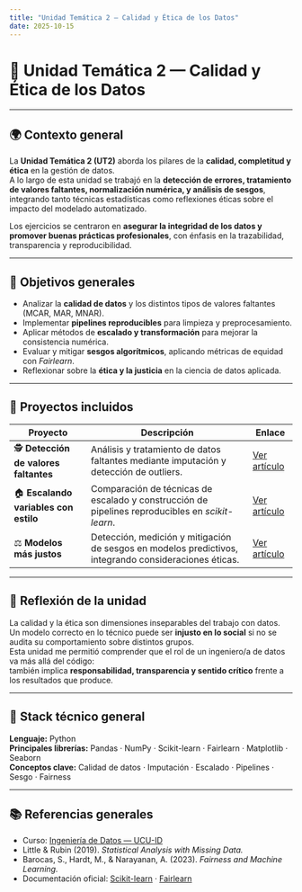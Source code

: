 ```yaml
---
title: "Unidad Temática 2 — Calidad y Ética de los Datos"
date: 2025-10-15
---
```


# 🧭 Unidad Temática 2 — Calidad y Ética de los Datos

---

## 🌍 Contexto general

La **Unidad Temática 2 (UT2)** aborda los pilares de la **calidad, completitud y ética** en la gestión de datos.  
A lo largo de esta unidad se trabajó en la **detección de errores, tratamiento de valores faltantes, normalización numérica, y análisis de sesgos**, integrando tanto técnicas estadísticas como reflexiones éticas sobre el impacto del modelado automatizado.

Los ejercicios se centraron en **asegurar la integridad de los datos y promover buenas prácticas profesionales**, con énfasis en la trazabilidad, transparencia y reproducibilidad.

---

## 🎯 Objetivos generales

- Analizar la **calidad de datos** y los distintos tipos de valores faltantes (MCAR, MAR, MNAR).  
- Implementar **pipelines reproducibles** para limpieza y preprocesamiento.  
- Aplicar métodos de **escalado y transformación** para mejorar la consistencia numérica.  
- Evaluar y mitigar **sesgos algorítmicos**, aplicando métricas de equidad con *Fairlearn*.  
- Reflexionar sobre la **ética y la justicia** en la ciencia de datos aplicada.

---

## 🧩 Proyectos incluidos

| Proyecto | Descripción | Enlace |
|-----------|--------------|--------|
| 🕵️ **Detección de valores faltantes** | Análisis y tratamiento de datos faltantes mediante imputación y detección de outliers. | [Ver artículo](./05-missing-data-detective.md) |
| 🏠 **Escalando variables con estilo** | Comparación de técnicas de escalado y construcción de pipelines reproducibles en *scikit-learn*. | [Ver artículo](./06-feature-scaling&pipelines.md) |
| ⚖️ **Modelos más justos** | Detección, medición y mitigación de sesgos en modelos predictivos, integrando consideraciones éticas. | [Ver artículo](./07-deteccion-sesgo.md) |

---

## 🧠 Reflexión de la unidad

La calidad y la ética son dimensiones inseparables del trabajo con datos.  
Un modelo correcto en lo técnico puede ser **injusto en lo social** si no se audita su comportamiento sobre distintos grupos.  
Esta unidad me permitió comprender que el rol de un ingeniero/a de datos va más allá del código:  
también implica **responsabilidad, transparencia y sentido crítico** frente a los resultados que produce.

---

## 🧰 Stack técnico general

**Lenguaje:** Python  
**Principales librerías:** Pandas · NumPy · Scikit-learn · Fairlearn · Matplotlib · Seaborn  
**Conceptos clave:** Calidad de datos · Imputación · Escalado · Pipelines · Sesgo · Fairness  

---

## 📚 Referencias generales

- Curso: [Ingeniería de Datos — UCU-ID](https://juanfkurucz.com/ucu-id/)  
- Little & Rubin (2019). *Statistical Analysis with Missing Data.*  
- Barocas, S., Hardt, M., & Narayanan, A. (2023). *Fairness and Machine Learning.*  
- Documentación oficial: [Scikit-learn](https://scikit-learn.org/) · [Fairlearn](https://fairlearn.org/)